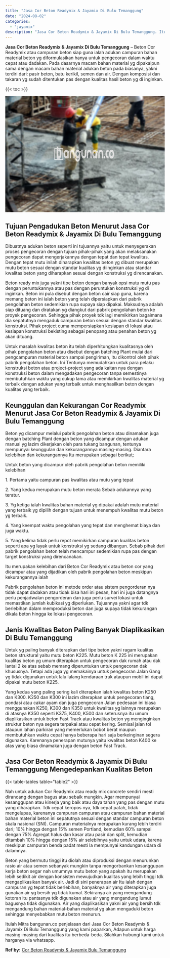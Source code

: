 ```yaml
---
title: "Jasa Cor Beton Readymix & Jayamix Di Bulu Temanggung"
date: "2024-08-02"
categories: 
  - "jayamix"
description: "Jasa Cor Beton Readymix & Jayamix Di Bulu Temanggung. Itulah Mitra bangunan.co penjelasan dari Jasa Cor Beton Readymix & Jayamix Di Bulu Temanggung yang kami..."
---
```


**Jasa Cor Beton Readymix & Jayamix Di Bulu Temanggung** – Beton Cor Readymix atau campuran beton siap guna ialah adukan campuran bahan material beton yg diformulasikan hanya untuk pengecoran dalam waktu cepat atau dadakan. Pada dasarnya macam bahan material yg dipakaipun sama dengan macam bahan material adukan beton pada biasanya, yakni terdiri dari: pasir beton, batu kerikil, semen dan air. Dengan komposisi dan takaran yg sudah ditentukan pas dengan kualitas hasil beton yg di inginkan.

{{< toc >}}

![Jasa Cor Beton Readymix & Jayamix Di Bulu Temanggung](/images/jasa-cor-readymix-44.png)

## Tujuan Pengadukan Beton Menurut Jasa Cor Beton Readymix & Jayamix Di Bulu Temanggung

Dibuatnya adukan beton seperti ini tujuannya yaitu untuk menyegerakan proses pengecoran dengan tujuan pihak-pihak yang akan melaksanakan pengecoran dapat mengerjakannya dengan tepat dan tepat kwalitas. Dengan tepat mutu inilah diharapkan kwalitas beton yg dibuat merupakan mutu beton sesuai dengan standar kualitas yg diinginkan atau standar kwalitas beton yang diharapkan sesuai dengan konstruksi yg direncanakan.

Beton ready mix juga yakni tipe beton dengan banyak opsi mutu mutu pas dengan peruntukannya atau pas dengan peruntukan konstruksi yg di inginkan. Beton ini pula disebut dengan beton cair siap guna, karena memang beton ini ialah beton yang telah dipersiapkan dari pabrik pengolahan beton sedemikian rupa supaya siap dipakai. Maksudnya adalah siap dituang dan diratakan yg diangkut dari pabrik pengolahan beton ke proyek pengecoran. Sehingga pihak proyek tdk lagi memikirkan bagaimana dia sepatutnya mengaduk campuran beton sesuai dengan standar kwalitas konstruksi. Pihak project cuma mempersiapkan kesiapan di lokasi atau kesiapan konstruksi bekisting sebagai penopang atau penahan beton yg akan dituang.

Untuk masalah kwalitas beton itu telah diperhitungkan kualitasnya oleh pihak pengolahan beton atau disebut dengan batching Plant mulai dari pengcampuran material beton sampai pengiriman, itu dikontrol oleh pihak pabrik pengolahan beton. Ini Tentunya memudahkan untuk para pelaku konstruksi beton atau project-project yang ada kaitan nya dengan konstruksi beton dalam mengadakan pengecoran tanpa semestinya membutuhkan waktu yang cukup lama atau memikirkan kwalitas material yg terbaik dengan adukan yang terbaik untuk menghasilkan beton dengan kualitas yang terbaik.

## Keunggulan dan Kekurangan Cor Readymix Menurut Jasa Cor Beton Readymix & Jayamix Di Bulu Temanggung

Beton yg dicampur melalui pabrik pengolahan beton atau dinamakan juga dengan batching Plant dengan beton yang dicampur dengan adukan manual yg lazim dikerjakan oleh para tukang bangunan, tentunya mempunyai keunggulan dan kekurangannya masing-masing. Diantara kelebihan dan kekurangannya Itu merupakan sebagai berikut;

Untuk beton yang dicampur oleh pabrik pengolahan beton memiliki kelebihan

1\. Pertama yaitu campuran pas kwalitas atau mutu yang tepat

2\. Yang kedua merupakan mutu beton merata Sebab adukannya yang teratur.

3\. Yg ketiga ialah kwalitas bahan material yg dipakai adalah mutu material yang terbaik yg dipilih dengan tujuan untuk menempuh kwalitas mutu beton yg terbaik.

4\. Yang keempat waktu pengolahan yang tepat dan menghemat biaya dan juga waktu.

5\. Yang kelima tidak perlu repot memikirkan campuran kualitas beton seperti apa yg layak untuk konstruksi yg sedang dibangun. Sebab pihak dari pabrik pengolahan beton telah mencampur sedemikian rupa pas dengan target konstruksi yang direncanakan.

Itu merupakan kelebihan dari Beton Cor Readymix atau beton cor yang dicampur atau yang dijadikan oleh pabrik pengolahan beton meskipun kekurangannya ialah

Pabrik pengolahan beton ini metode order atau sistem pengorderan nya tidak dapat dadakan atau tidak bisa hari ini pesan, hari ini juga datangnya perlu penjadwalan pengorderan dan juga perlu survei lokasi untuk memastikan jumlah kubikasi yg diperlukan. Tujuannya yakni agar tdk berlebihan dalam memproduksi beton dan juga supaya tidak kekurangan dikala beton hingga ke lokasi pengecoran.

## Jenis Kwalitas Beton Paling Banyak Diaplikasikan Di Bulu Temanggung

Untuk yg paling banyak diterapkan dari tipe beton yakni ragam kualitas beton struktural yaitu mutu beton K225. Mutu beton K 225 ini merupakan kualitas beton yg umum diterapkan untuk pengecoran dak rumah atau dak lantai 2 ke atas sebab memang diperuntukan untuk pengecoran dak khususnya. Tetapi ada juga yg memakainya untuk pengecoran Jalan Gang yg tidak digunakan untuk lalu lalang kendaraan truk ataupun mobil ini dapat dipakai mutu beton K225.

Yang kedua yang paling sering kali diterapkan ialah kwalitas beton K250 dan K300. K250 dan K300 ini lazim diterapkan untuk pengecoran tiang, pondasi atau cakar ayam dan juga pengecoran Jalan pedesaan ini biasa menggunakan K250, K300 dan K350 untuk kwalitas yg lainnya merupakan di atasnya K350 seperti K375, K400, K500 dan seterusnya itu umum diaplikasikan untuk beton Fast Track atau kwalitas beton yg menginginkan struktur beton nya segera terpakai atau cepat kering. Semisal jalan tol ataupun lahan parkiran yang memerlukan bobot berat maupun membutuhkan waktu cepat hanya beberapa hari saja berkeinginan segera digunakan. Karenanya penerapan mutunya yaitu kwalitas beton K400 ke atas yang biasa dinamakan juga dengan beton Fast Track.

## Jasa Cor Beton Readymix & Jayamix Di Bulu Temanggung Mengedepankan Kualitas Beton

{{< table-tables table="table2" >}}

Nah untuk adukan Cor Readymix atau ready mix concrete sendiri mesti dirancang dengan bagus atau sebaik mungkin. Agar mempunyai kesanggupan atau kinerja yang baik atau daya tahan yang pas dengan mutu yang diharapkan. Tdk cepat keropos nya, tdk cepat patah, tidak mengelupas, karenanya campuran campuran atau campuran bahan material bahan material beton ini sepatutnya sesuai dengan standar campuran beton skala nasional (SNI). Campuran materialnya merupakan kurang lebih terdiri dari; 10% hingga dengan 15% semen Portland, kemudian 60% sampai dengan 75% Agregat halus dan kasar atau pasir dan split, kemudian ditambah 10% hingga dengan 15% air selebihnya yaitu untuk udara, karena meskipun campuran benda padat mesti Ia mempunyai kandungan udara di dalamnya.

Beton yang bermutu tinggi itu diolah atau diproduksi dengan menurunkan rasio air atau semen sebanyak mungkin tanpa mengorbankan kesanggupan kerja beton segar nah umumnya mutu beton yang apakah itu merupakan lebih sedikit air dengan konsisten mewujudkan kualitas yang lebih tinggi tdk mengaplikasikan banyak air. Jadi di sini penerapan air Itu ialah dengan campuran yg tepat tidak berlebihan, banyaknya air yang diterapkan juga gunakan air yg bersih yg tidak kumal. Sekiranya air yang mengandung kotoran itu pantasnya tdk digunakan atau air yang mengandung lumut bagusnya tidak digunakan. Air yang diaplikasikan yakni air yang bersih tdk mengandung bahan material-bahan material yg akan mengaduki beton sehingga menyebabkan mutu beton menurun.

Itulah Mitra bangunan.co penjelasan dari Jasa Cor Beton Readymix & Jayamix Di Bulu Temanggung yang kami paparkan, Adapun untuk harga masing-masing dari kualitas itu berbeda-beda. Silahkan hubungi kami untuk harganya via whatsapp.

**Ref by:** [Cor Beton Readymix & Jayamix Bulu Temanggung](https://id.wikipedia.org/wiki/Cor)
